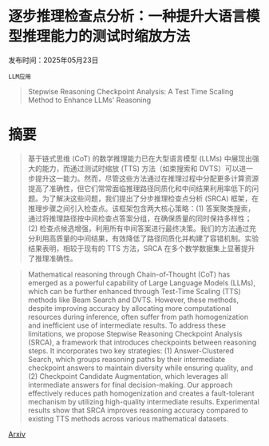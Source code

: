 # 逐步推理检查点分析：一种提升大语言模型推理能力的测试时缩放方法

发布时间：2025年05月23日

`LLM应用`

> Stepwise Reasoning Checkpoint Analysis: A Test Time Scaling Method to Enhance LLMs' Reasoning

# 摘要

> 基于链式思维 (CoT) 的数学推理能力已在大型语言模型 (LLMs) 中展现出强大的能力，而通过测试时缩放 (TTS) 方法（如束搜索和 DVTS）可以进一步提升这一能力。然而，尽管这些方法通过在推理过程中分配更多计算资源提高了准确性，但它们常常面临推理路径同质化和中间结果利用率低下的问题。为了解决这些问题，我们提出了分步推理检查点分析 (SRCA) 框架，在推理步骤之间引入检查点。该框架包含两大核心策略：(1) 答案聚类搜索，通过将推理路径按中间检查点答案分组，在确保质量的同时保持多样性；(2) 检查点候选增强，利用所有中间答案进行最终决策。我们的方法通过充分利用高质量的中间结果，有效降低了路径同质化并构建了容错机制。实验结果表明，相较于现有的 TTS 方法，SRCA 在多个数学数据集上显著提升了推理准确性。

> Mathematical reasoning through Chain-of-Thought (CoT) has emerged as a powerful capability of Large Language Models (LLMs), which can be further enhanced through Test-Time Scaling (TTS) methods like Beam Search and DVTS. However, these methods, despite improving accuracy by allocating more computational resources during inference, often suffer from path homogenization and inefficient use of intermediate results. To address these limitations, we propose Stepwise Reasoning Checkpoint Analysis (SRCA), a framework that introduces checkpoints between reasoning steps. It incorporates two key strategies: (1) Answer-Clustered Search, which groups reasoning paths by their intermediate checkpoint answers to maintain diversity while ensuring quality, and (2) Checkpoint Candidate Augmentation, which leverages all intermediate answers for final decision-making. Our approach effectively reduces path homogenization and creates a fault-tolerant mechanism by utilizing high-quality intermediate results. Experimental results show that SRCA improves reasoning accuracy compared to existing TTS methods across various mathematical datasets.

[Arxiv](https://arxiv.org/abs/2505.17829)